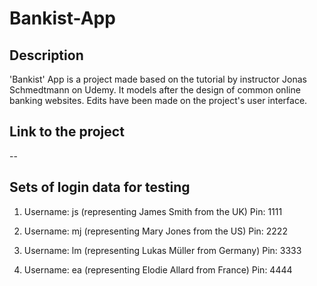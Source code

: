 # Bankist-App

## Description 
'Bankist' App  is a project made based on the tutorial by instructor Jonas Schmedtmann on Udemy. It models after the design of common online banking websites. Edits have been made on the project's user interface. 

## Link to the project 
-- 

## Sets of login data for testing 
1. Username: js (representing James Smith from the UK)
   Pin: 1111

2. Username: mj (representing Mary Jones from the US)
   Pin: 2222 

3. Username: lm (representing Lukas Müller from Germany)
   Pin: 3333

4. Username: ea (representing Elodie Allard from France)
   Pin: 4444
